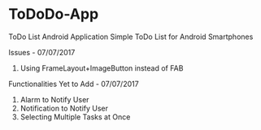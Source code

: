 # ToDoDo-App
ToDo List Android Application
Simple ToDo List for Android Smartphones 


Issues - 07/07/2017
1. Using FrameLayout+ImageButton instead of FAB

Functionalities Yet to Add - 07/07/2017
1. Alarm to Notify User
2. Notification to Notify User
3. Selecting Multiple Tasks at Once



